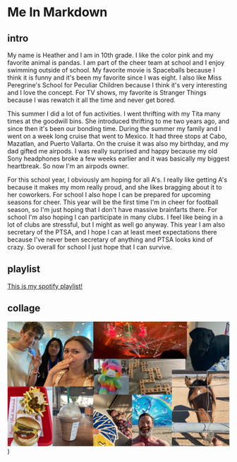 # Me In Markdown
## intro
   My name is Heather and I am in 10th grade. I like the color pink and my favorite animal is pandas. I am part of the cheer team at school and I enjoy swimming outside of school. My favorite movie is Spaceballs because I think it is funny and it's been my favorite since I was eight. I also like Miss Peregrine's School for Peculiar Children because I think it's very interesting and I love the concept. For TV shows, my favorite is Stranger Things because I was rewatch it all the time and never get bored. 

 This summer I did a lot of fun activities. I went thrifting with my Tita many times at the goodwill bins. She introduced thrifting to me two years ago, and since then it's been our bonding time. During the summer my family and I went on a week long cruise that went to Mexico. It had three stops at Cabo, Mazatlan, and Puerto Vallarta. On the cruise it was also my birthday, and my dad gifted me airpods. I was really surprised and happy because my old Sony headphones broke a few weeks earlier and it was basically my biggest heartbreak. So now I'm an airpods owner.
 
 For this school year, I obviously am hoping for all A's. I really like getting A's because it makes my mom really proud, and she likes bragging about it to her coworkers. For school I also hope I can be prepared for upcoming seasons for cheer. This year will be the first time I'm in cheer for football season, so I'm just hoping that I don't have massive brainfarts there. For school I'm also hoping I can participate in many clubs. I feel like being in a lot of clubs are stressful, but I might as well go anyway. This year I am also secretary of the PTSA, and I hope I can at least meet expectations there because I've never been secretary of anything and PTSA looks kind of crazy. So overall for school I just hope that I can survive.
## playlist
[This is my spotify playlist!](https://open.spotify.com/playlist/7cKZSRxVlqRewFwGCDympO)
## collage
![this is an image of my collage](<Untitled design.png>))
